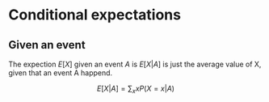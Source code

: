 # Conditional expectations

## Given an event
The expection $E[X]$ given an event $A$ is $E[X|A]$ is just the average value of X, given that an event A happend.

$$E[X|A] = \sum_x xP(X=x|A)$$


